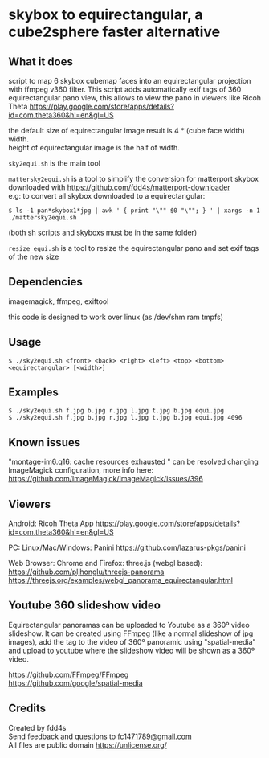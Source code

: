 # skybox to equirectangular, a cube2sphere faster alternative

## What it does

script to map 6 skybox cubemap faces into an equirectangular projection with ffmpeg v360 filter. This script adds automatically exif tags of 360 equirectangular pano view, this allows to view the pano in viewers like Ricoh Theta https://play.google.com/store/apps/details?id=com.theta360&hl=en&gl=US  

the default size of equirectangular image result is 4 * (cube face width) width.  
height of equirectangular image is the half of width.  

`sky2equi.sh` is the main tool  

`mattersky2equi.sh` is a tool to simplify the conversion for matterport skybox downloaded with https://github.com/fdd4s/matterport-downloader  
e.g: to convert all skybox downloaded to a equirectangular:  

    $ ls -1 pan*skybox1*jpg | awk ' { print "\"" $0 "\""; } ' | xargs -n 1 ./mattersky2equi.sh  

(both sh scripts and skyboxs must be in the same folder)

`resize_equi.sh` is a tool to resize the equirectangular pano and set exif tags of the new size  

## Dependencies

imagemagick, ffmpeg, exiftool  

this code is designed to work over linux (as /dev/shm ram tmpfs)  

## Usage

    $ ./sky2equi.sh <front> <back> <right> <left> <top> <bottom> <equirectangular> [<width>]  

## Examples

    $ ./sky2equi.sh f.jpg b.jpg r.jpg l.jpg t.jpg b.jpg equi.jpg  
    $ ./sky2equi.sh f.jpg b.jpg r.jpg l.jpg t.jpg b.jpg equi.jpg 4096  

## Known issues

"montage-im6.q16: cache resources exhausted " can be resolved changing ImageMagick configuration, more info here: https://github.com/ImageMagick/ImageMagick/issues/396  

## Viewers

Android: Ricoh Theta App https://play.google.com/store/apps/details?id=com.theta360&hl=en&gl=US  

PC: Linux/Mac/Windows: Panini https://github.com/lazarus-pkgs/panini  

Web Browser: Chrome and Firefox: three.js (webgl based): https://github.com/pljhonglu/threejs-panorama https://threejs.org/examples/webgl_panorama_equirectangular.html  

## Youtube 360 slideshow video

Equirectangular panoramas can be uploaded to Youtube as a 360º video slideshow. It can be created using FFmpeg (like a normal slideshow of jpg images), add the tag to the video of 360º panoramic using "spatial-media" and upload to youtube where the slideshow video will be shown as a 360º video.  

https://github.com/FFmpeg/FFmpeg  
https://github.com/google/spatial-media  

## Credits

Created by fdd4s  
Send feedback and questions to fc1471789@gmail.com  
All files are public domain https://unlicense.org/  
